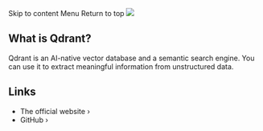 Skip to content
Menu
Return to top
![](https://coolify.io/docs/images/services/qdrant.svg)
## What is Qdrant? ​
Qdrant is an AI-native vector database and a semantic search engine. You can use it to extract meaningful information from unstructured data.
## Links ​
  * The official website ›
  * GitHub ›


